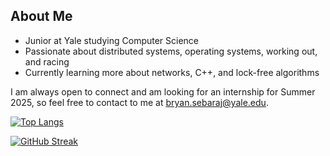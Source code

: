 ## About Me
- Junior at Yale studying Computer Science
- Passionate about distributed systems, operating systems, working out, and racing
- Currently learning more about networks, C++, and lock-free algorithms

I am always open to connect and am looking for an internship for Summer 2025, so feel free to contact to me at bryan.sebaraj@yale.edu.


[![Top Langs](https://github-readme-stats.vercel.app/api/top-langs/?username=bryanwsebaraj&layout=compact&hide=jupyternotebook,makefile)](https://github.com/bryanwsebaraj/github-readme-stats)

[![GitHub Streak](https://streak-stats.demolab.com/?user=bryanwsebaraj&theme=dark)](https://git.io/streak-stats)
